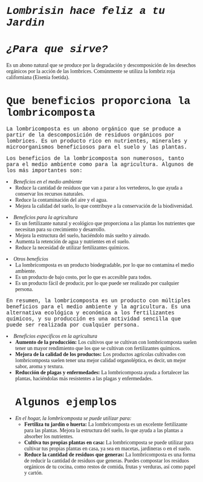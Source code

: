 <html lang=es>
    <body>
        <h1 style="font-family: Courier New;"><i>Lombrisin hace feliz a tu Jardin</i></h1>
        <h1 style="font-family: Courier New;"><i>¿Para que sirve?</i></h1>
        <p style="font-family: Times New Roman;">Es un abono natural que se produce por la degradación y descomposición de los desechos orgánicos por la acción de las lombrices. Comúnmente se utiliza la lombriz roja californiana (Eisenia foetida).</p>
        <h1 style="font-family: Courier New;">Que beneficios proporciona la lombricomposta</h1>
            <p style="font-family: Courier New;">La lombricomposta es un abono orgánico que se produce a partir de la descomposición de residuos orgánicos por lombrices. Es un producto rico en nutrientes, minerales y microorganismos beneficiosos para el suelo y las plantas.</p>
            <p style="font-family: Courier New;">Los beneficios de la lombricomposta son numerosos, tanto para el medio ambiente como para la agricultura. Algunos de los más importantes son:</p>
        <li style="font-family: Times New Roman;"><i>Beneficios en el medio ambiente</i>
            <ul>
                <li>Reduce la cantidad de residuos que van a parar a los vertederos, lo que ayuda a conservar los recursos naturales.</li>
                <li>Reduce la contaminación del aire y el agua.</li>
                <li>Mejora la calidad del suelo, lo que contribuye a la conservación de la biodiversidad.</li>
            </ul>
        <li style="font-family: Times New Roman;"><i>Beneficios para la agricultura</i>
            <ul>
                <li>Es un fertilizante natural y ecológico que proporciona a las plantas los nutrientes que necesitan para su crecimiento y desarrollo.</li>
                <li>Mejora la estructura del suelo, haciéndolo más suelto y aireado.</li>
                <li>Aumenta la retención de agua y nutrientes en el suelo.</li>
                <li>Reduce la necesidad de utilizar fertilizantes químicos.</li>
            </ul>
        <li style="font-family: Times New Roman;"><i>Otros beneficios</i>
            <ul>
                <li>La lombricomposta es un producto biodegradable, por lo que no contamina el medio ambiente.</li>
                <li>Es un producto de bajo costo, por lo que es accesible para todos.</li>
                <li>Es un producto fácil de producir, por lo que puede ser realizado por cualquier persona.</li>
            </ul>
            <p style="font-family: Courier New;">En resumen, la lombricomposta es un producto con múltiples beneficios para el medio ambiente y la agricultura. Es una alternativa ecológica y económica a los fertilizantes químicos, y su producción es una actividad sencilla que puede ser realizada por cualquier persona.</p>
            <li style="font-family: Times New Roman;"><i>Beneficios especificos en la agricultura</i>
            <ul>
                <li><b>Aumento de la producción:</b> Los cultivos que se cultivan con lombricomposta suelen tener un mayor rendimiento que los que se cultivan con fertilizantes químicos.</li>
                <li><b>Mejora de la calidad de los productos:</b> Los productos agrícolas cultivados con lombricomposta suelen tener una mejor calidad organoléptica, es decir, un mejor sabor, aroma y textura.</li>
                <li><b>Reducción de plagas y enfermedades:</b> La lombricomposta ayuda a fortalecer las plantas, haciéndolas más resistentes a las plagas y enfermedades.</li>
            <p style="font-family: Times New Roman;"></p>
        <h1 style="font-family: Courier New;">Algunos ejemplos</h1></p>
        <li style="font-family: Times New Roman;"><i>En el hogar, la lombricomposta se puede utilizar para:</i>
            <ul>
                <li><b>Fertiliza tu jardín o huerta:</b> La lombricomposta es un excelente fertilizante para las plantas. Mejora la estructura del suelo, lo que ayuda a las plantas a absorber los nutrientes. </li>
                <li><b>Cultiva tus propias plantas en casa:</b> La lombricomposta se puede utilizar para cultivar tus propias plantas en casa, ya sea en macetas, jardineras o en el suelo.</li>
                <li><b>Reduce la cantidad de residuos que generas:</b> La lombricomposta es una forma de reducir la cantidad de residuos que generas. Puedes compostar los residuos orgánicos de tu cocina, como restos de comida, frutas y verduras, así como papel y cartón.</li>
        </p>
    </body>
</html>
